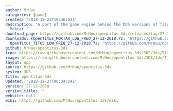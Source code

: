 ```yaml
---
author: MrHuu
categories: [game]
created: '2018-12-23T19:36:03Z'
description: 'A port of the game engine behind the DOS versions of Titus the Fox and
  Moktar '
download_page: https://github.com/MrHuu/opentitus-3ds/releases/tag/27-12-2018
downloads: {OpenTitus_MOKTAR_LOW_FREQ_27-12-2018.7z: 'https://github.com/MrHuu/opentitus-3ds/releases/download/27-12-2018/OpenTitus_MOKTAR_LOW_FREQ_27-12-2018.7z',
  OpenTitus_TITUS_LOW_FREQ_27-12-2018.7z: 'https://github.com/MrHuu/opentitus-3ds/releases/download/27-12-2018/OpenTitus_TITUS_LOW_FREQ_27-12-2018.7z'}
github: MrHuu/opentitus-3ds
icon: https://raw.githubusercontent.com/MrHuu/opentitus-3ds/3DS/3ds/Titus_icon_48x48.png
image: https://raw.githubusercontent.com/MrHuu/opentitus-3ds/3DS/3ds/Titus_banner.png
layout: app
source: https://github.com/MrHuu/opentitus-3ds
system: 3DS
title: opentitus-3ds
updated: '2018-12-27T00:34:34Z'
version: 27-12-2018
version_title: ''
website: null
wiki: https://github.com/MrHuu/opentitus-3ds/wiki
---
```

